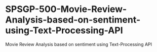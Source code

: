 # SPSGP-500-Movie-Review-Analysis-based-on-sentiment-using-Text-Processing-API
Movie Review Analysis based on  sentiment using Text-Processing API
